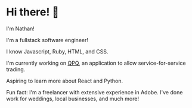 # Hi there! 👋

I'm Nathan!

I'm a fullstack software engineer! 

I know Javascript, Ruby, HTML, and CSS. 

I'm currently working on [QPQ](https://github.com/bdb2381/mod4-frontend), an application to allow service-for-service trading.


Aspiring to learn more about React and Python.

Fun fact: I'm a freelancer with extensive experience in Adobe. I've done work for weddings, local businesses, and much more!

<!--
**hellonathanchung/hellonathanchung** is a ✨ _special_ ✨ repository because its `README.md` (this file) appears on your GitHub profile.


- 🔭 I’m currently working on a b
- 🌱 I’m currently learning ...
- 👯 I’m looking to collaborate on ...
- 🤔 I’m looking for help with ...
- 💬 Ask me about ...
- 📫 How to reach me: ...
- 😄 Pronouns: ...
- ⚡ Fun fact: ...
-->
